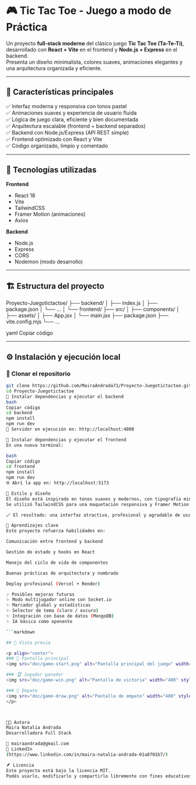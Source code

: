 # 🎮 Tic Tac Toe - Juego a modo de Práctica

Un proyecto **full-stack moderno** del clásico juego **Tic Tac Toe (Ta-Te-Ti)**, desarrollado con **React + Vite** en el frontend y **Node.js + Express** en el backend.  
Presenta un diseño minimalista, colores suaves, animaciones elegantes y una arquitectura organizada y eficiente.

---

## 🚀 Características principales

✅ Interfaz moderna y responsiva con tonos pastel  
✅ Animaciones suaves y experiencia de usuario fluida  
✅ Lógica de juego clara, eficiente y bien documentada  
✅ Arquitectura escalable (frontend + backend separados)  
✅ Backend con Node.js/Express (API REST simple)  
✅ Frontend optimizado con React y Vite  
✅ Código organizado, limpio y comentado  

---

## 🧩 Tecnologías utilizadas

**Frontend**
- React 18  
- Vite  
- TailwindCSS  
- Framer Motion (animaciones)  
- Axios  

**Backend**
- Node.js  
- Express  
- CORS  
- Nodemon (modo desarrollo)  

---

## 🏗️ Estructura del proyecto

Proyecto-Juegotictactoe/
├── backend/
│ ├── index.js
│ ├── package.json
│ └── ...
│
└── frontend/
├── src/
│ ├── components/
│ ├── assets/
│ ├── App.jsx
│ └── main.jsx
├── package.json
├── vite.config.mjs
└── ...

yaml
Copiar código

---

## ⚙️ Instalación y ejecución local

### 🔹 Clonar el repositorio
```bash
git clone https://github.com/MairaAndrada71/Proyecto-Juegotictactoe.git
cd Proyecto-Juegotictactoe
🔹 Instalar dependencias y ejecutar el backend
bash
Copiar código
cd backend
npm install
npm run dev
📡 Servidor en ejecución en: http://localhost:4000

🔹 Instalar dependencias y ejecutar el frontend
En una nueva terminal:

bash
Copiar código
cd frontend
npm install
npm run dev
🌐 Abrí la app en: http://localhost:5173

🎨 Estilo y diseño
El diseño está inspirado en tonos suaves y modernos, con tipografía minimalista y animaciones de transición sutiles.
Se utilizó TailwindCSS para una maquetación responsiva y Framer Motion para las animaciones.

🪄 El resultado: una interfaz atractiva, profesional y agradable de usar.

🧠 Aprendizajes clave
Este proyecto refuerza habilidades en:

Comunicación entre frontend y backend

Gestión de estado y hooks en React

Manejo del ciclo de vida de componentes

Buenas prácticas de arquitectura y nombrado

Deploy profesional (Vercel + Render)

💡 Posibles mejoras futuras
✨ Modo multijugador online con Socket.io
✨ Marcador global y estadísticas
✨ Selector de tema (claro / oscuro)
✨ Integración con base de datos (MongoDB)
✨ IA básica como oponente

```markdown

## 📸 Vista previa

<p align="center">
### 🏁 Pantalla principal
<img src="doc/game-start.png" alt="Pantalla principal del juego" width="400" style="border-radius:10px;box-shadow:0 2px 8px rgba(0,0,0,0.1)">

### 🏆 Jugador ganador
<img src="doc/game-win.png" alt="Pantalla de victoria" width="400" style="border-radius:10px;box-shadow:0 2px 8px rgba(0,0,0,0.1)">

### 🤝 Empate
<img src="doc/game-draw.png" alt="Pantalla de empate" width="400" style="border-radius:10px;box-shadow:0 2px 8px rgba(0,0,0,0.1)">
</p>



👩‍💻 Autora
Maira Natalia Andrada
Desarrolladora Full Stack

📧 mairaandrada@gmail.com
💼 LinkedIn
(https://www.linkedin.com/in/maira-natalia-andrada-01a8701b7/)

🪶 Licencia
Este proyecto está bajo la licencia MIT.
Podés usarlo, modificarlo y compartirlo libremente con fines educativos o profesionales.